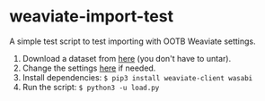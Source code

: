 # weaviate-import-test

A simple test script to test importing with OOTB Weaviate settings.

1. Download a dataset from [here](https://weaviate.io/blog/sphere-dataset-in-weaviate#importing-sphere-with-python) (you don't have to untar).
2. Change the settings [here](load.py#L9-L14) if needed.
3. Install dependencies: `$ pip3 install weaviate-client wasabi`
4. Run the script: `$ python3 -u load.py`
